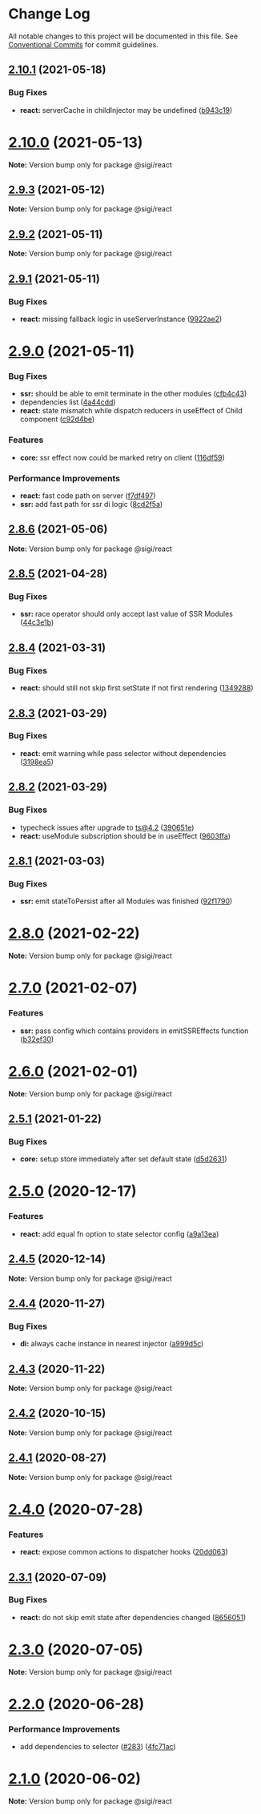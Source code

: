 # Change Log

All notable changes to this project will be documented in this file.
See [Conventional Commits](https://conventionalcommits.org) for commit guidelines.

## [2.10.1](https://github.com/sigi-framework/sigi/compare/v2.10.0...v2.10.1) (2021-05-18)

### Bug Fixes

- **react:** serverCache in childInjector may be undefined ([b943c19](https://github.com/sigi-framework/sigi/commit/b943c19842db426dc452a57c5a79c7776512a18a))

# [2.10.0](https://github.com/sigi-framework/sigi/compare/v2.9.3...v2.10.0) (2021-05-13)

**Note:** Version bump only for package @sigi/react

## [2.9.3](https://github.com/sigi-framework/sigi/compare/v2.9.2...v2.9.3) (2021-05-12)

**Note:** Version bump only for package @sigi/react

## [2.9.2](https://github.com/sigi-framework/sigi/compare/v2.9.1...v2.9.2) (2021-05-11)

**Note:** Version bump only for package @sigi/react

## [2.9.1](https://github.com/sigi-framework/sigi/compare/v2.9.0...v2.9.1) (2021-05-11)

### Bug Fixes

- **react:** missing fallback logic in useServerInstance ([9922ae2](https://github.com/sigi-framework/sigi/commit/9922ae25c47ac6f32a3817304e402cb74f07c46f))

# [2.9.0](https://github.com/sigi-framework/sigi/compare/v2.8.6...v2.9.0) (2021-05-11)

### Bug Fixes

- **ssr:** should be able to emit terminate in the other modules ([cfb4c43](https://github.com/sigi-framework/sigi/commit/cfb4c43521b732e6da6cedb7c92dff1ff272e1e7))
- dependencies list ([4a44cdd](https://github.com/sigi-framework/sigi/commit/4a44cdd65b1fa83ba949f6993c2708d2f6c2b722))
- **react:** state mismatch while dispatch reducers in useEffect of Child component ([c92d4be](https://github.com/sigi-framework/sigi/commit/c92d4beb7e709d1577c6390d93bec5ad8deafb9f))

### Features

- **core:** ssr effect now could be marked retry on client ([116df59](https://github.com/sigi-framework/sigi/commit/116df5952c8f45cda94a0d352a5c538b78307ffe))

### Performance Improvements

- **react:** fast code path on server ([f7df497](https://github.com/sigi-framework/sigi/commit/f7df49708808f5421f40798151108280ab669359))
- **ssr:** add fast path for ssr di logic ([8cd2f5a](https://github.com/sigi-framework/sigi/commit/8cd2f5a4517fed2f01058cc39d410af63fa53a3b))

## [2.8.6](https://github.com/sigi-framework/sigi/compare/v2.8.5...v2.8.6) (2021-05-06)

**Note:** Version bump only for package @sigi/react

## [2.8.5](https://github.com/sigi-framework/sigi/compare/v2.8.4...v2.8.5) (2021-04-28)

### Bug Fixes

- **ssr:** race operator should only accept last value of SSR Modules ([44c3e1b](https://github.com/sigi-framework/sigi/commit/44c3e1b725d725bad6ca51c4d0b885e2cecb4f23))

## [2.8.4](https://github.com/sigi-framework/sigi/compare/v2.8.3...v2.8.4) (2021-03-31)

### Bug Fixes

- **react:** should still not skip first setState if not first rendering ([1349288](https://github.com/sigi-framework/sigi/commit/134928867bdfda1f3e1e6b55d84e60cd5061630f))

## [2.8.3](https://github.com/sigi-framework/sigi/compare/v2.8.2...v2.8.3) (2021-03-29)

### Bug Fixes

- **react:** emit warning while pass selector without dependencies ([3198ea5](https://github.com/sigi-framework/sigi/commit/3198ea5984a74592ea244c52f596f873d5b74439))

## [2.8.2](https://github.com/sigi-framework/sigi/compare/v2.8.1...v2.8.2) (2021-03-29)

### Bug Fixes

- typecheck issues after upgrade to ts@4.2 ([390651e](https://github.com/sigi-framework/sigi/commit/390651ea9eb4857992e2e447ae615b517f896650))
- **react:** useModule subscription should be in useEffect ([9603ffa](https://github.com/sigi-framework/sigi/commit/9603ffa8d5cc86acd1f4ba6dc7c1a8e031559838))

## [2.8.1](https://github.com/sigi-framework/sigi/compare/v2.8.0...v2.8.1) (2021-03-03)

### Bug Fixes

- **ssr:** emit stateToPersist after all Modules was finished ([92f1790](https://github.com/sigi-framework/sigi/commit/92f179090358675c4c9fcbc1ce532983eda177de))

# [2.8.0](https://github.com/sigi-framework/sigi/compare/v2.7.0...v2.8.0) (2021-02-22)

**Note:** Version bump only for package @sigi/react

# [2.7.0](https://github.com/sigi-framework/sigi/compare/v2.6.0...v2.7.0) (2021-02-07)

### Features

- **ssr:** pass config which contains providers in emitSSREffects function ([b32ef30](https://github.com/sigi-framework/sigi/commit/b32ef302f58b4902dfbdc85a639a22ce074691a4))

# [2.6.0](https://github.com/sigi-framework/sigi/compare/v2.5.1...v2.6.0) (2021-02-01)

**Note:** Version bump only for package @sigi/react

## [2.5.1](https://github.com/sigi-framework/sigi/compare/v2.5.0...v2.5.1) (2021-01-22)

### Bug Fixes

- **core:** setup store immediately after set default state ([d5d2631](https://github.com/sigi-framework/sigi/commit/d5d2631898645a6eb938f7cb8ff5bacac8a9efe6))

# [2.5.0](https://github.com/sigi-framework/sigi/compare/v2.4.5...v2.5.0) (2020-12-17)

### Features

- **react:** add equal fn option to state selector config ([a9a13ea](https://github.com/sigi-framework/sigi/commit/a9a13ea79924a3b30ce87cd5b6b3963604819ac8))

## [2.4.5](https://github.com/sigi-framework/sigi/compare/v2.4.4...v2.4.5) (2020-12-14)

**Note:** Version bump only for package @sigi/react

## [2.4.4](https://github.com/sigi-framework/sigi/compare/v2.4.3...v2.4.4) (2020-11-27)

### Bug Fixes

- **di:** always cache instance in nearest injector ([a999d5c](https://github.com/sigi-framework/sigi/commit/a999d5cbae4694344d9539df82f909c3e4c141c9))

## [2.4.3](https://github.com/sigi-framework/sigi/compare/v2.4.2...v2.4.3) (2020-11-22)

**Note:** Version bump only for package @sigi/react

## [2.4.2](https://github.com/sigi-framework/sigi/compare/v2.4.1...v2.4.2) (2020-10-15)

**Note:** Version bump only for package @sigi/react

## [2.4.1](https://github.com/sigi-framework/sigi/compare/v2.4.0...v2.4.1) (2020-08-27)

**Note:** Version bump only for package @sigi/react

# [2.4.0](https://github.com/sigi-framework/sigi/compare/v2.3.1...v2.4.0) (2020-07-28)

### Features

- **react:** expose common actions to dispatcher hooks ([20dd063](https://github.com/sigi-framework/sigi/commit/20dd0631d2501e4b912210fef1f2b69addadb612))

## [2.3.1](https://github.com/sigi-framework/sigi/compare/v2.3.0...v2.3.1) (2020-07-09)

### Bug Fixes

- **react:** do not skip emit state after dependencies changed ([8656051](https://github.com/sigi-framework/sigi/commit/86560514d32252ee9385508b2b04c3e891116f49))

# [2.3.0](https://github.com/sigi-framework/sigi/compare/v2.2.0...v2.3.0) (2020-07-05)

**Note:** Version bump only for package @sigi/react

# [2.2.0](https://github.com/sigi-framework/sigi/compare/v2.1.0...v2.2.0) (2020-06-28)

### Performance Improvements

- add dependencies to selector ([#283](https://github.com/sigi-framework/sigi/issues/283)) ([4fc71ac](https://github.com/sigi-framework/sigi/commit/4fc71acc5ffb1116d9536c6eb1189071a1eeb154))

# [2.1.0](https://github.com/sigi-framework/sigi/compare/v2.0.2...v2.1.0) (2020-06-02)

**Note:** Version bump only for package @sigi/react
